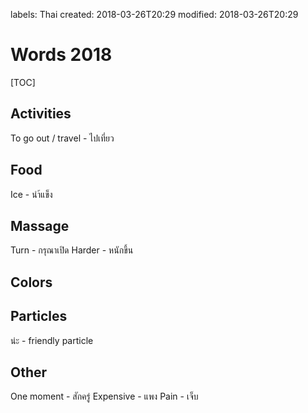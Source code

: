 labels: Thai
created: 2018-03-26T20:29
modified: 2018-03-26T20:29

# Words 2018

[TOC]

## Activities

To go out / travel - ไปเที่ยว

## Food

Ice - นำ้แข็ง

## Massage

Turn - กรุณาเปิด
Harder - หนักขึ้น

## Colors

## Particles

น่ะ - friendly particle

## Other

One moment - สักครู่
Expensive - แพง
Pain - เจ็บ
